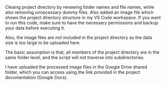 Cleaing project directory by renewing folder names and file names, while also removing unnecessary dummy files. Also added an image file which shows the project directory structure in my VS Code workspace.
If you want to run this code, make sure to have the necessary permissions and backup your data before executing it.

Also, the image files are not included in the project directory as the data size is too large to be uploaded here.

The basic assumption is that, all members of the project directory are in the same folder level, and the script will not traverse into subdirectories.

I have uploaded the processed image files in the Google Drive shared folder, which you can access using the link provided in the project documentation (Google Docs).
